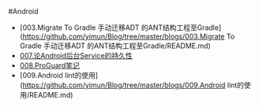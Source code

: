 #Android

- [003.Migrate To Gradle 手动迁移ADT 的ANT结构工程至Gradle](https://github.com/yimun/Blog/tree/master/blogs/003.Migrate To Gradle 手动迁移ADT 的ANT结构工程至Gradle/README.md)
- [007.论Android后台Service的持久性](https://github.com/yimun/Blog/tree/master/blogs/007.论Android后台Service的持久性/README.md)
- [008.ProGuard笔记](https://github.com/yimun/Blog/tree/master/blogs/008.ProGuard笔记/README.md)
- [009.Android lint的使用](https://github.com/yimun/Blog/tree/master/blogs/009.Android lint的使用/README.md)
